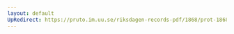 ```yaml
---
layout: default
UpRedirect: https://pruto.im.uu.se/riksdagen-records-pdf/1868/prot-1868--fk--321/prot-1868--fk--321_037.pdf
---
```

